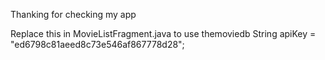 Thanking for checking my app

Replace this in MovieListFragment.java to use themoviedb 
String apiKey = "ed6798c81aeed8c73e546af867778d28";
